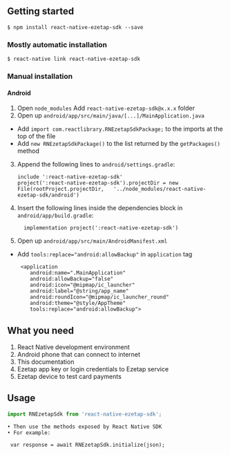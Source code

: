## Getting started

`$ npm install react-native-ezetap-sdk --save`

### Mostly automatic installation

`$ react-native link react-native-ezetap-sdk`

### Manual installation

#### Android

1. Open  `node_modules`
    Add `react-native-ezetap-sdk@x.x.x` folder
2. Open up `android/app/src/main/java/[...]/MainApplication.java`
  - Add `import com.reactlibrary.RNEzetapSdkPackage;` to the imports at the top of the file
  - Add `new RNEzetapSdkPackage()` to the list returned by the `getPackages()` method
3. Append the following lines to `android/settings.gradle`:
  	```
  	include ':react-native-ezetap-sdk'
  	project(':react-native-ezetap-sdk').projectDir = new File(rootProject.projectDir, 	'../node_modules/react-native-ezetap-sdk/android')
  	```
4. Insert the following lines inside the dependencies block in `android/app/build.gradle`:
  	```
      implementation project(':react-native-ezetap-sdk')
  	```
5. Open up `android/app/src/main/AndroidManifest.xml`
  - Add `tools:replace="android:allowBackup"` in `application` tag
    ```
     <application
        android:name=".MainApplication"
        android:allowBackup="false"
        android:icon="@mipmap/ic_launcher"
        android:label="@string/app_name"
        android:roundIcon="@mipmap/ic_launcher_round"
        android:theme="@style/AppTheme"
        tools:replace="android:allowBackup">

## What you need
1. React Native development environment
2. Android phone that can connect to internet
3. This documentation
4. Ezetap app key or login credentials to Ezetap service
5. Ezetap device to test card payments

## Usage
```javascript
import RNEzetapSdk from 'react-native-ezetap-sdk';
```

    • Then use the methods exposed by React Native SDK
    • For example:
    
     var response = await RNEzetapSdk.initialize(json);
